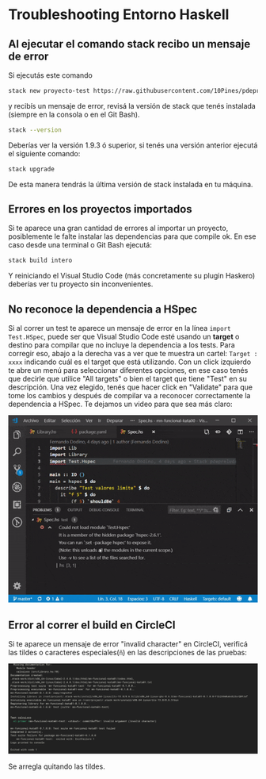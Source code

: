 
# Troubleshooting Entorno Haskell

## Al ejecutar el comando stack recibo un mensaje de error

Si ejecutás este comando

```bash
stack new proyecto-test https://raw.githubusercontent.com/10Pines/pdepreludat/master/pdepreludat.hsfiles
```

y recibís un mensaje de error, revisá la versión de stack que tenés instalada (siempre en la consola o en el Git Bash).

```bash
stack --version
```

Deberías ver la versión 1.9.3 ó superior, si tenés una versión anterior ejecutá el siguiente comando:

```bash
stack upgrade
```

De esta manera tendrás la última versión de stack instalada en tu máquina.

## Errores en los proyectos importados

Si te aparece una gran cantidad de errores al importar un proyecto, posiblemente le falte instalar las dependencias para que compile ok. En ese caso desde una terminal o Git Bash ejecutá:

```bash
stack build intero
```

Y reiniciando el Visual Studio Code (más concretamente su plugin Haskero) deberías ver tu proyecto sin inconvenientes.

## No reconoce la dependencia a HSpec

Si al correr un test te aparece un mensaje de error en la línea `import Test.HSpec`, puede ser que Visual Studio Code esté usando un **target** o destino para compilar que no incluye la dependencia a los tests. Para corregir eso, abajo a la derecha vas a ver que te muestra un cartel: `Target : xxxx` indicando cuál es el target que está utilizando. Con un click izquierdo te abre un menú para seleccionar diferentes opciones, en ese caso tenés que decirle que utilice "All targets" o bien el target que tiene "Test" en su descripción. Una vez elegido, tenés que hacer click en "Validate" para que tome los cambios y después de compilar va a reconocer correctamente la dependencia a HSpec. Te dejamos un video para que sea más claro:

![](../../videos/haskellChangeTarget.gif)

## Error al correr el build en CircleCI

Si te aparece un mensaje de error "invalid character" en CircleCI, verificá las tildes o caracteres especiales(`ñ`) en las descripciones de las pruebas:

![](../../images/troubleshooting/characterCircleCI.png)

Se arregla quitando las tildes.